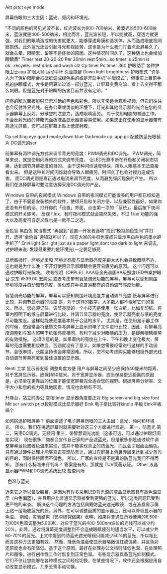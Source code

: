 Aitt prtct eye mode 


屏幕伤眼的三大主因：蓝光、频闪和环境光。

"不同的颜色的可见光波不长，红光波长为600-700纳米，黄波光长500-600纳米，蓝波就是400-500纳米，相比而言，蓝光波长短，所以能就高，穿透力就更强。对我们的眼睛造成的伤害就更大，能够穿透角膜和晶状体，从而造成眼底视网膜损伤。此外蓝光还会引起寻光和视疲劳，这也是为什么我们盯着点至屏幕久了，就会头晕，眼睛累，留等不适症状的原因。这种情况时间久了，这种随上也会增加眼睛黄"
Timer rest  20-20-20
Per 20min rest 5min...so timer is 25min is ok...recyele..    rest drink and wash clz
Cp timer
Pc timer 360 护眼助手
各种护眼卫士app  护眼大师
运动手环 久坐提醒
Down light  broghtness  护眼模式
"许多人为了保护眼睛会把壁纸调成绿色系的或是开启手机“护眼模式”，但事实上目前手机的护眼模式，大多是用算法过滤一部分蓝光，让屏幕变黄变暗，看上去变得不那么刺眼。但是蓝光对于眼睛的伤害目前并没有定论，"

闪亮的眩光面板能够显示准确的黑色和彩色，所以非常适合观看视频，但它们往往也会反射外界光线。在办公室或类似的环境下，灯光和其他显示器的光会在您的显示器屏幕上反射，分散您的注意力，造成眼睛疲劳。
对于使用电脑的普通工作，不会反射光线的非眩光面板液晶显示器更容易使用。如果您正在使用的显示器带有高透光屏幕，您可以在屏幕上贴上低反射膜。

Cp settting eye good mode,down blue
Darkmode  cp ,app pc
配戴防蓝光眼镜 片
DC调光的scr

前屏幕有两种调光方式来调节背光的亮度：PWM调光和DC调光。
PWM调光，简单来说，就是使用闪烁的方式来调节亮度。
让LED光源不断在开启和关闭状态切换，达到调节屏幕亮度的目的。
由于这种闪烁速度够快，所以人眼基本无法直接看出来。
但是这种长时间闪烁就会导致人眼疲劳，时间久了也会对视力造成伤害。
而DC调光则是真正通过电流来调节亮度，从而避免频闪现象的产生。
所以我们在选择屏幕时要注意选择采用DC调光的产品。

Windows 自带的夜间模式
Windows 自带的夜间模式可能很多的用户都已经知道了。由于不需要安装额外的软件，使得开启和关闭方便、以及兼容性最好。如果你还没有开启的话，打开你的「设置」界面，点击第一项的「系统」，最后按下夜间模式的开关即可。
反观 f.lux，有时夜间模式就会突然失效，不过 f.lux 功能的强大以及高度可自定义性也是一款不二之选。

全色盲 黑白色 就请模式
"再回到“设置—开发者选项”找到“模拟颜色空间”并打开，选择“全色盲”选项就可以了。现在大家的手机也变成只显示黑白两色的墨水屏手机了"
Envi light 
Scr lght just as a  paper light,dont too dark to light
来调去, 对护眼来说: 发现最重要的是环境光(一定要足够亮

显示器挂灯，环境光柔和
环境光亮度与显示器亮度差距太大也会导致眼睛不适。
这也就是为什么晚上不开灯使用显示器眼睛会更容易疲劳的原因。
这个问题可以通过护眼灯来解决。
欧普照明（OPPLE）AAA级全光谱国AA级照度LED书桌护眼台
京东
¥539.00
去购买
或者考虑带有智慧调光功能的屏幕，屏幕可以感知周围环境亮度并自动调节亮度，类似现在手机普遍都有的自动调节亮度功能。

智慧调光功能的屏幕，屏幕可以感知周围环境亮度并自动调节亮度
纸与屏幕进行比较，并调节显示器的亮度
是，对于这样的数字，大多数人都不理解它们的含义。所以，您必须记住，调节亮度的一个小技巧是使用一张白纸，比如复印纸。将室内照明下的纸与屏幕进行比较，并调节显示器的亮度，使显示器亮度与纸的亮度尽可能接近。这样就能使亮度基本处于合适的水平。
尤其是，在使用显示器工作的时候，您经常会将纸质文件与屏幕上显示的电子文件进行比较，因此，将屏幕亮度调整到与室内照明下纸张亮度相同，有利于减少对眼睛的压力，是缓解眼睛疲劳的有效措施。
必须注意的是，如果室内的亮度在上午、下午和晚上变化极大，屏幕的亮度需要相应改变，否则就没有了意义。如果您需要经常进行这样的手动调节，会很麻烦，长期坚持也会非常困难。所以，您不妨考虑购买能够根据外部光线自动调节屏幕亮度到最佳设置的显示器。

Renti 工学
显示器支架 调整角度方便
用户与屏幕之间至少应保持40厘米的距离，
对于宽屏显示器，应保持50厘米。对于宽屏显示器，应当保持更远距离的原因是，必须坐在更靠后的位置才能使宽屏幕完全适合您的视野。根据屏幕分辨率、文字大小和您的视力等其他因素，情况也会稍有不同。

升降台，站立时办公
变相timer
显示器角度要正对
Big screen and big size font
Mlt scr switch
prjct投影模式比显示器好
Eink 电子票比较好kindle 平板
Eink平板搞个


如何挑选护眼屏幕？
前面讲述了电子屏幕伤眼的三大主因：蓝光、频闪和环境光。
所以，我们在挑选屏幕时就需要针对这三个方面进行规避。
第一，防蓝光
第二，采用DC调光，无频闪
第三，带智慧调光功能（这条可选，可以通过护眼灯间接实现）
现在很多厂商都会宣传自己家的产品滤蓝光，但是很多都是通过软件调整屏幕蓝色或者色温来实现，这并不能实现真正的防蓝光，而且会引起画面偏色。
只有通过硬件处理才能够真正实现防蓝光，通过在屏幕上包裹浮层来达到减少蓝光的目的，同时保持画面不偏色。
所以，厂家的宣传是不是真的防蓝光我们不得而知。
那有什么标准来评判吗？
答案是有的，那就是
TUV莱茵认证。
Other
液晶显示器PWM和DC调光系统比较
检查闪烁

  
色温与蓝光

近来它之所以备受瞩目，是因为有许多采用LED背光源的液晶显示器具有高色温显示（白色偏蓝），并且用户比普通显示器接受到更强的蓝光，所以这类问题已受到更严格的审查。
解决这个问题的方法包括佩戴防蓝光遮光眼镜，或在液晶显示屏上贴一层吸收蓝光的膜。另外，在可以调整画质的显示器上，还可以降低显示器的色温。
例如，实验结果（艺卓研究结果）表明，如果将普通显示器使用的6,500-7,000K色温调整为5,000K，对应于蓝光的400-500nm波长的光线可以减少约20%。此外，通过将屏幕亮度调整到不会造成眼睛疲劳的适当水平，可以减少共60-70%的蓝光。上文中提到的防蓝光遮光眼镜只能减少50%的蓝光，所以相比而言这种方法更加有效。
然而，降低色温会使显示器略微偏红或偏黄，并且色彩还原度也会有所降低。基于这个原因，最好在处理办公文档时降低色温，在处理照片和图像，进行创作性工作时恢复到正常色温。
有些显示器具备蓝光抑制模式。它们不仅让您能够在各种模式之间轻松切换，在某些情况下，软件还会根据应用自动改变显示模式，几乎无需手动切换。

